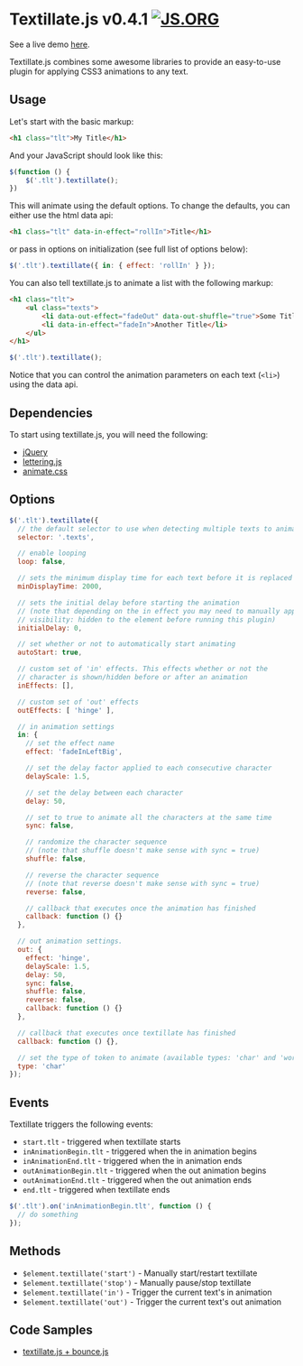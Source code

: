 # Textillate.js v0.4.1  [![JS.ORG](https://img.shields.io/badge/js.org-textillate-ffb400.svg?style=flat-square)](http://js.org)

See a live demo [here](http://textillate.js.org/).

Textillate.js combines some awesome libraries to provide an easy-to-use plugin for applying CSS3 animations to any text.

## Usage

Let's start with the basic markup:

```html
<h1 class="tlt">My Title</h1>
```

And your JavaScript should look like this:

```js
$(function () {
	$('.tlt').textillate();
})
```

This will animate using the default options. To change the defaults, you can either use the html data api:

```html
<h1 class="tlt" data-in-effect="rollIn">Title</h1>
```

or pass in options on initialization (see full list of options below):

```js
$('.tlt').textillate({ in: { effect: 'rollIn' } });
```

You can also tell textillate.js to animate a list with the following markup:

```html
<h1 class="tlt">
	<ul class="texts">
		<li data-out-effect="fadeOut" data-out-shuffle="true">Some Title</li>
		<li data-in-effect="fadeIn">Another Title</li>
	</ul>
</h1>
```

```js
$('.tlt').textillate();
```

Notice that you can control the animation parameters on each text (`<li>`) using the data api.

## Dependencies
To start using textillate.js, you will need the following:

* [jQuery](http://jquery.com/download/)
* [lettering.js](https://github.com/davatron5000/Lettering.js)
* [animate.css](https://github.com/daneden/animate.css)


## Options

```js
$('.tlt').textillate({
  // the default selector to use when detecting multiple texts to animate
  selector: '.texts',

  // enable looping
  loop: false,

  // sets the minimum display time for each text before it is replaced
  minDisplayTime: 2000,

  // sets the initial delay before starting the animation
  // (note that depending on the in effect you may need to manually apply
  // visibility: hidden to the element before running this plugin)
  initialDelay: 0,

  // set whether or not to automatically start animating
  autoStart: true,

  // custom set of 'in' effects. This effects whether or not the
  // character is shown/hidden before or after an animation
  inEffects: [],

  // custom set of 'out' effects
  outEffects: [ 'hinge' ],

  // in animation settings
  in: {
  	// set the effect name
    effect: 'fadeInLeftBig',

    // set the delay factor applied to each consecutive character
    delayScale: 1.5,

    // set the delay between each character
    delay: 50,

    // set to true to animate all the characters at the same time
    sync: false,

    // randomize the character sequence
    // (note that shuffle doesn't make sense with sync = true)
    shuffle: false,

    // reverse the character sequence
    // (note that reverse doesn't make sense with sync = true)
    reverse: false,

    // callback that executes once the animation has finished
    callback: function () {}
  },

  // out animation settings.
  out: {
    effect: 'hinge',
    delayScale: 1.5,
    delay: 50,
    sync: false,
    shuffle: false,
    reverse: false,
    callback: function () {}
  },

  // callback that executes once textillate has finished
  callback: function () {},

  // set the type of token to animate (available types: 'char' and 'word')
  type: 'char'
});
```

## Events

Textillate triggers the following events:

* `start.tlt` - triggered when textillate starts
* `inAnimationBegin.tlt` - triggered when the in animation begins
* `inAnimationEnd.tlt` - triggered when the in animation ends
* `outAnimationBegin.tlt` - triggered when the out animation begins
* `outAnimationEnd.tlt` - triggered when the out animation ends
* `end.tlt` - triggered when textillate ends

```js
$('.tlt').on('inAnimationBegin.tlt', function () {
  // do something
});
```

## Methods

* `$element.textillate('start')` - Manually start/restart textillate
* `$element.textillate('stop')` - Manually pause/stop textillate
* `$element.textillate('in')` - Trigger the current text's in animation
* `$element.textillate('out')` - Trigger the current text's out animation

## Code Samples
* [textillate.js + bounce.js](http://codepen.io/jschr/pen/GaJCi)